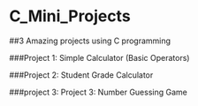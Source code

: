# C_Mini_Projects

##3 Amazing projects using C programming

###Project 1: Simple Calculator (Basic Operators)

###Project 2: Student Grade Calculator

###project 3: Project 3: Number Guessing Game


